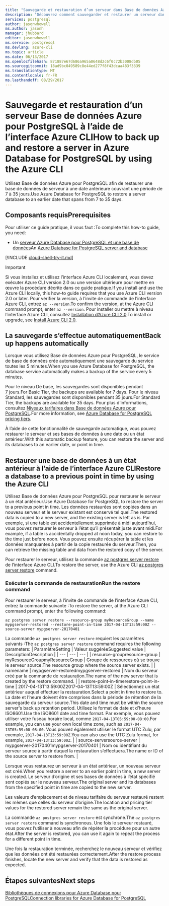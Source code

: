 ```yaml
---
title: "Sauvegarde et restauration d’un serveur dans Base de données Azure pour PostgreSQL | Microsoft Docs"
description: "Découvrez comment sauvegarder et restaurer un serveur dans Base de données Azure pour PostgreSQL à l’aide de l’interface Azure CLI."
services: postgresql
author: jasonwhowell
ms.author: jasonh
manager: jhubbard
editor: jasonwhowell
ms.service: postgresql
ms.devlang: azure-cli
ms.topic: article
ms.date: 06/13/2017
ms.openlocfilehash: 871887e67d686a965a0648d2c6f0c72b3008db05
ms.sourcegitcommit: 18ad9bc049589c8e44ed277f8f43dcaa483f3339
ms.translationtype: MT
ms.contentlocale: fr-FR
ms.lasthandoff: 08/29/2017
---
```

# <a name="how-to-back-up-and-restore-a-server-in-azure-database-for-postgresql-by-using-the-azure-cli"></a><span data-ttu-id="6f5ee-103">Sauvegarde et restauration d’un serveur Base de données Azure pour PostgreSQL à l’aide de l’interface Azure CLI</span><span class="sxs-lookup"><span data-stu-id="6f5ee-103">How to back up and restore a server in Azure Database for PostgreSQL by using the Azure CLI</span></span>

<span data-ttu-id="6f5ee-104">Utilisez Base de données Azure pour PostgreSQL afin de restaurer une base de données de serveur à une date antérieure couvrant une période de 7 à 35 jours.</span><span class="sxs-lookup"><span data-stu-id="6f5ee-104">Use Azure Database for PostgreSQL to restore a server database to an earlier date that spans from 7 to 35 days.</span></span>

## <a name="prerequisites"></a><span data-ttu-id="6f5ee-105">Composants requis</span><span class="sxs-lookup"><span data-stu-id="6f5ee-105">Prerequisites</span></span>
<span data-ttu-id="6f5ee-106">Pour utiliser ce guide pratique, il vous faut :</span><span class="sxs-lookup"><span data-stu-id="6f5ee-106">To complete this how-to guide, you need:</span></span>
- <span data-ttu-id="6f5ee-107">Un [serveur Azure Database pour PostgreSQL et une base de données](quickstart-create-server-database-azure-cli.md)</span><span class="sxs-lookup"><span data-stu-id="6f5ee-107">An [Azure Database for PostgreSQL server and database](quickstart-create-server-database-azure-cli.md)</span></span>

[!INCLUDE [cloud-shell-try-it.md](../../includes/cloud-shell-try-it.md)]

 

> [!IMPORTANT]
> <span data-ttu-id="6f5ee-108">Si vous installez et utilisez l’interface Azure CLI localement, vous devez exécuter Azure CLI version 2.0 ou une version ultérieure pour mettre en œuvre la procédure décrite dans ce guide pratique.</span><span class="sxs-lookup"><span data-stu-id="6f5ee-108">If you install and use the Azure CLI locally, this how-to guide requires that you use Azure CLI version 2.0 or later.</span></span> <span data-ttu-id="6f5ee-109">Pour vérifier la version, à l’invite de commande de l’interface Azure CLI, entrez `az --version`.</span><span class="sxs-lookup"><span data-stu-id="6f5ee-109">To confirm the version, at the Azure CLI command prompt, enter `az --version`.</span></span> <span data-ttu-id="6f5ee-110">Pour installer ou mettre à niveau l’interface Azure CLI, consultez [Installation d’Azure CLI 2.0]( /cli/azure/install-azure-cli).</span><span class="sxs-lookup"><span data-stu-id="6f5ee-110">To install or upgrade, see [Install Azure CLI 2.0]( /cli/azure/install-azure-cli).</span></span>

## <a name="back-up-happens-automatically"></a><span data-ttu-id="6f5ee-111">La sauvegarde s’effectue automatiquement</span><span class="sxs-lookup"><span data-stu-id="6f5ee-111">Back up happens automatically</span></span>
<span data-ttu-id="6f5ee-112">Lorsque vous utilisez Base de données Azure pour PostgreSQL, le service de base de données crée automatiquement une sauvegarde du service toutes les 5 minutes.</span><span class="sxs-lookup"><span data-stu-id="6f5ee-112">When you use Azure Database for PostgreSQL, the database service automatically makes a backup of the service every 5 minutes.</span></span> 

<span data-ttu-id="6f5ee-113">Pour le niveau De base, les sauvegardes sont disponibles pendant 7 jours.</span><span class="sxs-lookup"><span data-stu-id="6f5ee-113">For Basic Tier, the backups are available for 7 days.</span></span> <span data-ttu-id="6f5ee-114">Pour le niveau Standard, les sauvegardes sont disponibles pendant 35 jours.</span><span class="sxs-lookup"><span data-stu-id="6f5ee-114">For Standard Tier, the backups are available for 35 days.</span></span> <span data-ttu-id="6f5ee-115">Pour plus d’informations, consultez [Niveaux tarifaires dans Base de données Azure pour PostgreSQL](concepts-service-tiers.md).</span><span class="sxs-lookup"><span data-stu-id="6f5ee-115">For more information, see [Azure Database for PostgreSQL pricing tiers](concepts-service-tiers.md).</span></span>

<span data-ttu-id="6f5ee-116">À l’aide de cette fonctionnalité de sauvegarde automatique, vous pouvez restaurer le serveur et ses bases de données à une date ou un état antérieur.</span><span class="sxs-lookup"><span data-stu-id="6f5ee-116">With this automatic backup feature, you can restore the server and its databases to an earlier date, or point in time.</span></span>

## <a name="restore-a-database-to-a-previous-point-in-time-by-using-the-azure-cli"></a><span data-ttu-id="6f5ee-117">Restaurer une base de données à un état antérieur à l’aide de l’interface Azure CLI</span><span class="sxs-lookup"><span data-stu-id="6f5ee-117">Restore a database to a previous point in time by using the Azure CLI</span></span>
<span data-ttu-id="6f5ee-118">Utilisez Base de données Azure pour PostgreSQL pour restaurer le serveur à un état antérieur.</span><span class="sxs-lookup"><span data-stu-id="6f5ee-118">Use Azure Database for PostgreSQL to restore the server to a previous point in time.</span></span> <span data-ttu-id="6f5ee-119">Les données restaurées sont copiées dans un nouveau serveur et le serveur existant est conservé tel quel.</span><span class="sxs-lookup"><span data-stu-id="6f5ee-119">The restored data is copied to a new server, and the existing server is left as is.</span></span> <span data-ttu-id="6f5ee-120">Par exemple, si une table est accidentellement supprimée à midi aujourd’hui, vous pouvez restaurer le serveur à l’état qu’il présentait juste avant midi.</span><span class="sxs-lookup"><span data-stu-id="6f5ee-120">For example, if a table is accidentally dropped at noon today, you can restore to the time just before noon.</span></span> <span data-ttu-id="6f5ee-121">Vous pouvez ensuite récupérer la table et les données manquantes à partir de la copie restaurée du serveur.</span><span class="sxs-lookup"><span data-stu-id="6f5ee-121">Then, you can retrieve the missing table and data from the restored copy of the server.</span></span> 

<span data-ttu-id="6f5ee-122">Pour restaurer le serveur, utilisez la commande [az postgres server restore](/cli/azure/postgres/server#restore) de l’interface Azure CLI.</span><span class="sxs-lookup"><span data-stu-id="6f5ee-122">To restore the server, use the Azure CLI [az postgres server restore](/cli/azure/postgres/server#restore) command.</span></span>

### <a name="run-the-restore-command"></a><span data-ttu-id="6f5ee-123">Exécuter la commande de restauration</span><span class="sxs-lookup"><span data-stu-id="6f5ee-123">Run the restore command</span></span>

<span data-ttu-id="6f5ee-124">Pour restaurer le serveur, à l’invite de commande de l’interface Azure CLI, entrez la commande suivante :</span><span class="sxs-lookup"><span data-stu-id="6f5ee-124">To restore the server, at the Azure CLI command prompt, enter the following command:</span></span>

```azurecli-interactive
az postgres server restore --resource-group myResourceGroup --name mypgserver-restored --restore-point-in-time 2017-04-13T13:59:00Z --source-server mypgserver-20170401
```

<span data-ttu-id="6f5ee-125">La commande `az postgres server restore` requiert les paramètres suivants :</span><span class="sxs-lookup"><span data-stu-id="6f5ee-125">The `az postgres server restore` command requires the following parameters:</span></span>
| <span data-ttu-id="6f5ee-126">Paramètre</span><span class="sxs-lookup"><span data-stu-id="6f5ee-126">Setting</span></span> | <span data-ttu-id="6f5ee-127">Valeur suggérée</span><span class="sxs-lookup"><span data-stu-id="6f5ee-127">Suggested value</span></span> | <span data-ttu-id="6f5ee-128">Description</span><span class="sxs-lookup"><span data-stu-id="6f5ee-128">Description</span></span>  |
| --- | --- | --- |
| <span data-ttu-id="6f5ee-129">resource-group</span><span class="sxs-lookup"><span data-stu-id="6f5ee-129">resource-group</span></span> |  <span data-ttu-id="6f5ee-130">myResourceGroup</span><span class="sxs-lookup"><span data-stu-id="6f5ee-130">myResourceGroup</span></span> |  <span data-ttu-id="6f5ee-131">Groupe de ressources où se trouve le serveur source.</span><span class="sxs-lookup"><span data-stu-id="6f5ee-131">The resource group where the source server exists.</span></span>  |
| <span data-ttu-id="6f5ee-132">name</span><span class="sxs-lookup"><span data-stu-id="6f5ee-132">name</span></span> | <span data-ttu-id="6f5ee-133">mypgserver-restored</span><span class="sxs-lookup"><span data-stu-id="6f5ee-133">mypgserver-restored</span></span> | <span data-ttu-id="6f5ee-134">Nom du serveur créé par la commande de restauration.</span><span class="sxs-lookup"><span data-stu-id="6f5ee-134">The name of the new server that is created by the restore command.</span></span> |
| <span data-ttu-id="6f5ee-135">restore-point-in-time</span><span class="sxs-lookup"><span data-stu-id="6f5ee-135">restore-point-in-time</span></span> | <span data-ttu-id="6f5ee-136">2017-04-13T13:59:00Z</span><span class="sxs-lookup"><span data-stu-id="6f5ee-136">2017-04-13T13:59:00Z</span></span> | <span data-ttu-id="6f5ee-137">Sélectionnez un état antérieur auquel effectuer la restauration.</span><span class="sxs-lookup"><span data-stu-id="6f5ee-137">Select a point in time to restore to.</span></span> <span data-ttu-id="6f5ee-138">La date et l’heure doivent être comprises dans la période de rétention de la sauvegarde du serveur source.</span><span class="sxs-lookup"><span data-stu-id="6f5ee-138">This date and time must be within the source server's back up retention period.</span></span> <span data-ttu-id="6f5ee-139">Utilisez le format de date et d’heure ISO8601.</span><span class="sxs-lookup"><span data-stu-id="6f5ee-139">Use the ISO8601 date and time format.</span></span> <span data-ttu-id="6f5ee-140">Par exemple, vous pouvez utiliser votre fuseau horaire local, comme `2017-04-13T05:59:00-08:00`.</span><span class="sxs-lookup"><span data-stu-id="6f5ee-140">For example, you can use your own local time zone, such as `2017-04-13T05:59:00-08:00`.</span></span> <span data-ttu-id="6f5ee-141">Vous pouvez également utiliser le format UTC Zulu, par exemple, `2017-04-13T13:59:00Z`.</span><span class="sxs-lookup"><span data-stu-id="6f5ee-141">You can also use the UTC Zulu format, for example, `2017-04-13T13:59:00Z`.</span></span> |
| <span data-ttu-id="6f5ee-142">source-server</span><span class="sxs-lookup"><span data-stu-id="6f5ee-142">source-server</span></span> | <span data-ttu-id="6f5ee-143">mypgserver-20170401</span><span class="sxs-lookup"><span data-stu-id="6f5ee-143">mypgserver-20170401</span></span> | <span data-ttu-id="6f5ee-144">Nom ou identifiant du serveur source à partir duquel la restauration s’effectuera.</span><span class="sxs-lookup"><span data-stu-id="6f5ee-144">The name or ID of the source server to restore from.</span></span> |

<span data-ttu-id="6f5ee-145">Lorsque vous restaurez un serveur à un état antérieur, un nouveau serveur est créé.</span><span class="sxs-lookup"><span data-stu-id="6f5ee-145">When you restore a server to an earlier point in time, a new server is created.</span></span> <span data-ttu-id="6f5ee-146">Le serveur d’origine et ses bases de données à l’état spécifié sont copiés sur le nouveau serveur.</span><span class="sxs-lookup"><span data-stu-id="6f5ee-146">The original server and its databases from the specified point in time are copied to the new server.</span></span>

<span data-ttu-id="6f5ee-147">Les valeurs d’emplacement et de niveau tarifaire du serveur restauré restent les mêmes que celles du serveur d’origine.</span><span class="sxs-lookup"><span data-stu-id="6f5ee-147">The location and pricing tier values for the restored server remain the same as the original server.</span></span> 

<span data-ttu-id="6f5ee-148">La commande `az postgres server restore` est synchrone.</span><span class="sxs-lookup"><span data-stu-id="6f5ee-148">The `az postgres server restore` command is synchronous.</span></span> <span data-ttu-id="6f5ee-149">Une fois le serveur restauré, vous pouvez l’utiliser à nouveau afin de répéter la procédure pour un autre état.</span><span class="sxs-lookup"><span data-stu-id="6f5ee-149">After the server is restored, you can use it again to repeat the process for a different point in time.</span></span> 

<span data-ttu-id="6f5ee-150">Une fois la restauration terminée, recherchez le nouveau serveur et vérifiez que les données ont été restaurées correctement.</span><span class="sxs-lookup"><span data-stu-id="6f5ee-150">After the restore process finishes, locate the new server and verify that the data is restored as expected.</span></span>

## <a name="next-steps"></a><span data-ttu-id="6f5ee-151">Étapes suivantes</span><span class="sxs-lookup"><span data-stu-id="6f5ee-151">Next steps</span></span>
[<span data-ttu-id="6f5ee-152">Bibliothèques de connexions pour Azure Database pour PostgreSQL</span><span class="sxs-lookup"><span data-stu-id="6f5ee-152">Connection libraries for Azure Database for PostgreSQL</span></span>](concepts-connection-libraries.md)
